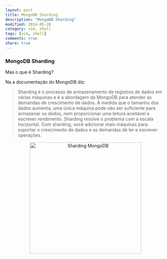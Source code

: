 ```yaml
---
layout: post
title: MongoDB Sharding
description: "MongoDB Sharding"
modified: 2014-05-20
category: vim, shell
tags: [vim, shell]
comments: true
share: true
---
```


### MongoDB Sharding

Mas o que é Sharding?

Na a documentação do MongoDB diz:

> Sharding é o processo de armazenamento de registros de dados em várias
máquinas e é a abordagem da MongoDB para atender as demandas de crescimento de dados.
À medida que o tamanho dos dados aumenta, uma única máquina pode não ser suficiente
para armazenar os dados, nem proporcionar uma leitura aceitável e escrever rendimento.
Sharding resolve o problema com a escala horizontal.
Com sharding, você adicionar mais máquinas para suportar o crescimento de dados
e as demandas de ler e escrever operações.

<p style="text-align: center;">
<img src="{{site.baseurl}}/img/posts/sharded-collection-mongodb.png" alt="Sharding MongoDB" style="height:350px;">
</p>

